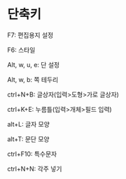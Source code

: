 # 단축키
F7: 편집용지 설정

F6: 스타일

Alt, w, u, e: 단 설정

Alt, w, b: 쪽 테두리

ctrl+N+B: 글상자(입력>도형>가로 글상자)

ctrl+K+E: 누름틀(입력>개체>필드 입력)

alt+L: 글자 모양

alt+T: 문단 모양

ctrl+F10: 특수문자

ctrl+N+N: 각주 넣기
